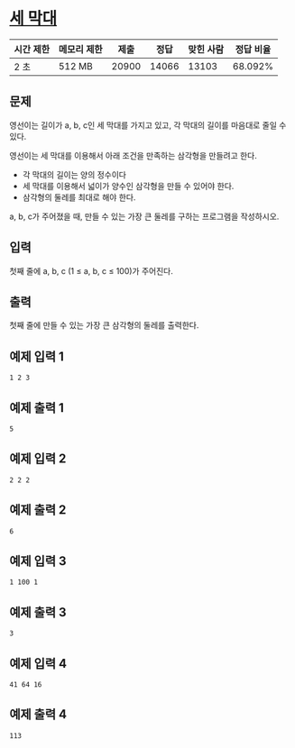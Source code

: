 # [세 막대](https://www.acmicpc.net/problem/14215)

| 시간 제한 | 메모리 제한 | 제출 | 정답 | 맞힌 사람 | 정답 비율 |
| --- | --- | --- | --- | --- | --- |
| 2 초 | 512 MB | 20900 | 14066 | 13103 | 68.092% |

## 문제

영선이는 길이가 a, b, c인 세 막대를 가지고 있고, 각 막대의 길이를 마음대로 줄일 수 있다.

영선이는 세 막대를 이용해서 아래 조건을 만족하는 삼각형을 만들려고 한다.

- 각 막대의 길이는 양의 정수이다
- 세 막대를 이용해서 넓이가 양수인 삼각형을 만들 수 있어야 한다.
- 삼각형의 둘레를 최대로 해야 한다.

a, b, c가 주어졌을 때, 만들 수 있는 가장 큰 둘레를 구하는 프로그램을 작성하시오.

## 입력

첫째 줄에 a, b, c (1 ≤ a, b, c ≤ 100)가 주어진다.

## 출력

첫째 줄에 만들 수 있는 가장 큰 삼각형의 둘레를 출력한다.

## 예제 입력 1

```
1 2 3

```

## 예제 출력 1

```
5

```

## 예제 입력 2

```
2 2 2

```

## 예제 출력 2

```
6

```

## 예제 입력 3

```
1 100 1

```

## 예제 출력 3

```
3

```

## 예제 입력 4

```
41 64 16

```

## 예제 출력 4

```
113
```
